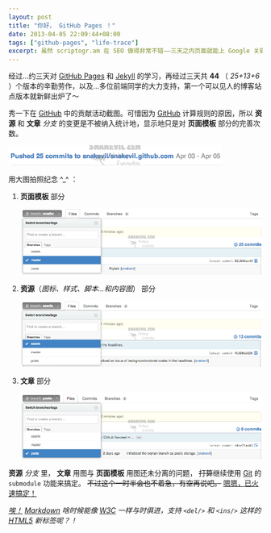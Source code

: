 ```yaml
---
layout: post
title: "你好， GitHub Pages ！"
date: 2013-04-05 22:09:44+08:00
tags: ["github-pages", "life-trace"]
excerpt: 虽然 scriptogr.am 在 SEO 做得非常不错——三天之内页面就能上 Google 关键词搜索第一页——但样式实在是太苦手了，API 也简略到不能忍。所以在了解了 GitHub Pages 之后，果断搬家了。
---
```


经过…约三天对 [GitHub Pages][] 和 [Jekyll][] 的学习，再经过三天共 **44** （ *25+13+6* ）个版本的辛勤劳作，以及…多位前端同学的大力支持，第一个可以见人的博客站点版本就新鲜出炉了〜

秀一下在 [GitHub][] 中的贡献活动截图。可惜因为 [GitHub][] 计算规则的原因，所以 **资源** 和 **文章** *分支* 的变更是不被纳入统计地，显示地只是对 **页面模板** 部分的完善次数。

![Contribution Activity](/s/a/3/hello-github-pages-1.png)

[GitHub Pages]: https://help.github.com/categories/20/articles
[Jekyll]: https://github.com/mojombo/jekyll
[GitHub]: https://github.com

<!--{{ site.title }}-->

用大图拍照纪念 ^_^ ：

1. **页面模板** 部分

	![Commits Snapshot on branch `Master`](/s/a/0/hello-github-pages-2.png)

1. **资源**（*图标、样式、脚本…和内容图*） 部分

	![Commits Snapshot on branch `Master`](/s/a/1/hello-github-pages-3.png)

1. **文章** 部分

	![Commits Snapshot on branch `Master`](/s/a/b/hello-github-pages-4.png)

**资源** *分支* 里， **文章** 用图与 **页面模板** 用图还未分离的问题， <del datetime="2013-04-05 23:24:32+08:00">打算</del>继续使用 [Git][] 的 `submodule` 功能来搞定。 <del datetime="2013-04-05 23:24:32+08:00">不过这个一时半会也不着急，有空再说吧。</del> <ins datetime="2013-04-05 23:24:32+08:00">嗯嗯，已火速搞定！</ins>

*<ins datetime="2013-04-05 23:46:00+08:00">唉！</ins> [Markdown][] 啥时候能像 [W3C][] 一样与时俱进，支持 `<del/>` 和 `<ins/>` 这样的 [HTML5][] 新标签呢？！*

[Git]: https://git.wiki.kernel.org/index.php/Git_FAQ
[Markdown]: http://daringfireball.net/projects/markdown/syntax
[W3C]: http://www.w3.org
[HTML5]: https://developer.mozilla.org/en-US/docs/HTML/HTML5
